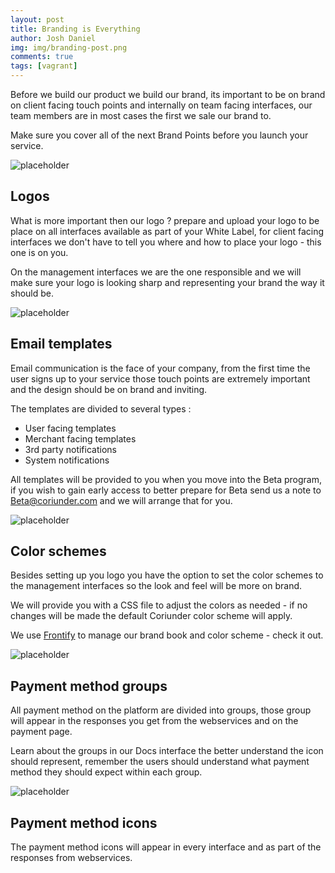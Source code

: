 ```yaml
---
layout: post
title: Branding is Everything
author: Josh Daniel
img: img/branding-post.png
comments: true
tags: [vagrant]
---
```


Before we build our product we build our brand, its important to be on brand on client facing touch points and internally on team facing interfaces, our team members are in most cases the first we sale our brand to. 

Make sure you cover all of the next Brand Points before you launch your service.

![placeholder](http://placehold.it/400x200 "Medium example image")

## Logos

What is more important then our logo ? prepare and upload your logo to be place on all interfaces available as part of your White Label, for client facing interfaces we don't have to tell you where and how to place your logo - this one is on you. 

On the management interfaces we are the one responsible and we will make sure your logo is looking sharp and representing your brand the way it should be.

![placeholder](http://placehold.it/400x200 "Medium example image")

## Email templates

Email communication is the face of your company, from the first time the user signs up to your service those touch points are extremely important and the design should be on brand and inviting. 

The templates are divided to several types : 

* User facing templates
* Merchant facing templates 
* 3rd party notifications
* System notifications

All templates will be provided to you when you move into the Beta program, if you wish to gain early access to better prepare for Beta send us a note to Beta@coriunder.com and we will arrange that for you.

![placeholder](http://placehold.it/400x200 "Medium example image")

## Color schemes 

Besides setting up you logo you have the option to set the color schemes to the management interfaces so the look and feel will be more on brand. 

We will provide you with a CSS file to adjust the colors as needed - if no changes will be made the default Coriunder color scheme will apply. 

We use [Frontify](https://www.Frontify.com) to manage our brand book and color scheme - check it out.


![placeholder](http://placehold.it/400x200 "Medium example image")

## Payment method groups

All payment method on the platform are divided into groups, those group will appear in the responses you get from the webservices and on the payment page. 

Learn about the groups in our Docs interface the better understand the icon should represent, remember the users should understand what payment method they should expect within each group.

![placeholder](http://placehold.it/400x200 "Medium example image")

## Payment method icons

The payment method icons will appear in every interface and as part of the responses from webservices. 




